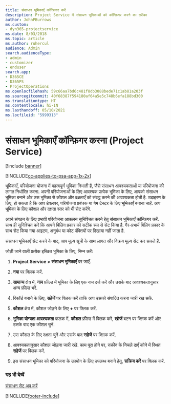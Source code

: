 ```yaml
---
title: संसाधन भूमिकाएँ कॉन्फ़िगर करें
description: Project Service में संसाधन भूमिकाओं को कॉन्फ़िगर करने का तरीका
author: JohnPBurrows
ms.custom:
- dyn365-projectservice
ms.date: 8/03/2018
ms.topic: article
ms.author: ruhercul
audience: Admin
search.audienceType:
- admin
- customizer
- enduser
search.app:
- D365CE
- D365PS
- ProjectOperations
ms.openlocfilehash: 59c66aa7bd6c481f8db3088bede71c1ab81a203f
ms.sourcegitcommit: 40f68387f594180af64a5e5c748b6efa188bd300
ms.translationtype: HT
ms.contentlocale: hi-IN
ms.lasthandoff: 05/10/2021
ms.locfileid: "5999313"
---
```

# <a name="configure-resource-roles-project-service"></a>संसाधन भूमिकाएँ कॉन्फ़िगर करना (Project Service)

[!include [banner](../includes/psa-now-project-operations.md)]

[!INCLUDE[cc-applies-to-psa-app-1x-2x](../includes/cc-applies-to-psa-app-1x-2x.md)]

भूमिकाएँ, परियोजना योजना में महत्वपूर्ण भूमिका निभाती हैं, जैसे संसाधन आवश्यकताओं या परियोजना की लागत निर्धारित करना. अपनी परियोजनाओं के लिए आवश्यक प्रत्येक भूमिका के लिए, आपको संसाधन भूमिका बनाने और उस भूमिका से कौशल और दक्षताएँ को संबद्ध करने की आवश्यकता होती है. उदाहरण के लिए, हो सकता है कि आप डेवलपर, परियोजना प्रबंधक या गेम टेस्टर के लिए भूमिकाएँ बनाना चाहें. आप भूमिका के लिए कौशल और दक्षता स्तर को भी सेट करेंगे.  
  
 अपने संगठन के लिए प्रभावी परियोजना आकलन सुनिश्चित करने हेतु संसाधन भूमिकाएँ कॉन्फ़िगर करें.  साथ ही सुनिश्चित करें कि आपने बिलिंग प्रकार को सटीक रूप से सेट किया है. गैर-प्रभार्य बिलिंग प्रकार के साथ सेट किया गया आइटम, अनुबंध या कोट पंक्तियों पर दिखाया नहीं जाता है.  
  
 संसाधन भूमिकाएँ सेट करने के बाद, आप मूल्य सूची के साथ लागत और विक्रय मूल्य सेट कर सकते हैं.  
  
 जोड़ी जाने वाली प्रत्येक इच्छित भूमिका के लिए, निम्न करें:  
  
1.  **Project Service > संसाधन भूमिकाएँ** पर जाएँ.  
  
2.  **नया** पर क्लिक करें.  
  
3.  **सामान्य** क्षेत्र में, **नाम** फ़ील्ड में भूमिका के लिए एक नाम दर्ज करें और उसके बाद आवश्यकतानुसार अन्य फ़ील्ड भरें.  
  
4.  रिकॉर्ड बनाने के लिए, **सहेजें** पर क्लिक करें ताकि आप उसको संपादित करना जारी रख सकें.  
  
5.  **कौशल** क्षेत्र में, कौशल जोड़ने के लिए **+** पर क्लिक करें.  
  
6.  **भूमिका योग्यता आवश्यकता** फलक में, **कौशल** फ़ील्ड में क्लिक करें, **खोजें** बटन पर क्लिक करें और उसके बाद एक कौशल चुनें.  
  
7.  उस कौशल के लिए दक्षता चुनें और उसके बाद **सहेजें** पर क्लिक करें.  
  
8.  आवश्यकतानुसार कौशल जोड़ना जारी रखें. काम पूरा होने पर, स्‍क्रीन के निचले दाएँ कोने में स्थित **सहेजें** पर क्लिक करें.  
  
9. इस संसाधन भूमिका को परियोजना के उपयोग के लिए उपलब्ध बनाने हेतु, **सक्रिय करें** पर क्लिक करें.  
  
### <a name="see-also"></a>यह भी देखें  
 [संसाधन सेट अप करें](../psa/set-up-resources.md)


[!INCLUDE[footer-include](../includes/footer-banner.md)]